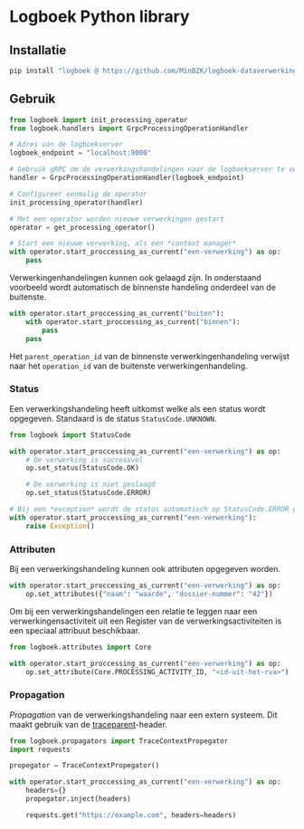 # Logboek Python library


## Installatie

```sh
pip install "logboek @ https://github.com/MinBZK/logboek-dataverwerkingen-logboek/archive/main.zip#subdirectory=libs/logboek-python"
```


## Gebruik

```python
from logboek import init_processing_operator
from logboek.handlers import GrpcProcessingOperationHandler

# Adres van de logboekserver
logboek_endpoint = "localhost:9000"

# Gebruik gRPC om de verwerkingshandelingen naar de logboekserver te versturen
handler = GrpcProcessingOperationHandler(logboek_endpoint)

# Configureer eenmalig de operator
init_processing_operator(handler)

# Met een operator worden nieuwe verwerkingen gestart
operator = get_processing_operator()

# Start een nieuwe verwerking, als een *context manager*
with operator.start_proccessing_as_current("een-verwerking") as op:
    pass
```

Verwerkingenhandelingen kunnen ook gelaagd zijn. In onderstaand voorbeeld wordt automatisch de binnenste handeling onderdeel van de buitenste.

```python
with operator.start_proccessing_as_current("buiten"):
    with operator.start_proccessing_as_current("binnen"):
        pass
    pass
```

Het `parent_operation_id` van de binnenste verwerkingenhandeling verwijst naar het `operation_id` van de buitenste verwerkingenhandeling.


### Status

Een verwerkingshandeling heeft uitkomst welke als een status wordt opgegeven. Standaard is de status `StatusCode.UNKNOWN`.

```python
from logboek import StatusCode

with operator.start_proccessing_as_current("een-verwerking") as op:
    # De verwerking is successvol
    op.set_status(StatusCode.OK)

    # De verwerking is niet geslaagd
    op.set_status(StatusCode.ERROR)

# Bij een *exception* wordt de status automatisch op StatusCode.ERROR gezet.
with operator.start_proccessing_as_current("een-verwerking"):
    raise Exception()
```


### Attributen

Bij een verwerkingshandeling kunnen ook attributen opgegeven worden.

```python
with operator.start_proccessing_as_current("een-verwerking") as op:
    op.set_attributes({"naam": "waarde", "dossier-nummer": "42"})
```

Om bij een verwerkingshandelingen een relatie te leggen naar een verwerkingensactiviteit uit een Register van de verwerkingsactiviteiten is een speciaal attribuut beschikbaar.

```python
from logboek.attributes import Core

with operator.start_proccessing_as_current("een-verwerking") as op:
    op.set_attribute(Core.PROCESSING_ACTIVITY_ID, "<id-uit-het-rva>")
```


### Propagation

*Propagation* van de verwerkingshandeling naar een extern systeem. Dit maakt gebruik van de [traceparent](https://w3c.github.io/trace-context/#traceparent-header)-header.

```python
from logboek.propagators import TraceContextPropegator
import requests

propegator = TraceContextPropegator()

with operator.start_proccessing_as_current("een-verwerking") as op:
    headers={}
    propegator.inject(headers)

    requests.get("https://example.com", headers=headers)
```
